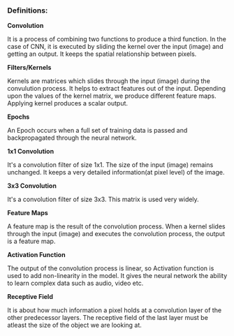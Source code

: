 

### Definitions:

**Convolution**

It is a process of combining two functions to produce a third function. In the case of CNN, it is executed by sliding the kernel  over the input (image) and getting an output. It keeps the spatial relationship between pixels.


**Filters/Kernels**

Kernels are matrices which slides through the input (image) during the convulution process. It helps to extract features out of the input. Depending upon the values of the kernel matrix, we produce different feature maps. Applying kernel produces a scalar output.


**Epochs**

An Epoch occurs when a full set of training data is passed and backpropagated through the neural network.

**1x1 Convolution**

It's a convolution filter of size 1x1. The size of the input (image) remains unchanged. It keeps a very detailed information(at pixel level) of the image.

**3x3 Convolution**

It's a convolution filter of size 3x3. This matrix is used very widely.

**Feature Maps**

A feature map is the result of the convolution process. When a kernel slides through the input (image) and executes the convolution process, the output is a feature map.
                                                                                                                                                  

**Activation Function**

The output of the convolution process is linear, so Activation function is used to add non-linearity in the model. It gives the neural network the ability to learn complex data such as audio, video etc.

**Receptive Field**

It is about how much information a pixel holds at a convolution layer of the other predecessor layers.
The receptive field of the last layer must be atleast the size of the object we are looking at.
